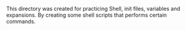 This directory was created for practicing Shell, init files, variables and expansions.
By creating some shell scripts that performs certain commands.
